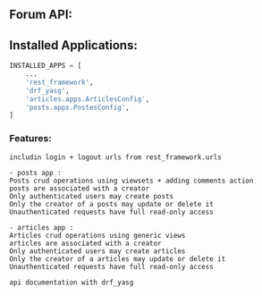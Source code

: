 
## Forum API:  
  
## Installed Applications:  

```python
INSTALLED_APPS = [
    ...
    'rest_framework',
    'drf_yasg',
    'articles.apps.ArticlesConfig',
    'posts.apps.PostesConfig',
]
```

### Features:  
    includin login + logout urls from rest_framework.urls

    - posts app :
    Posts crud operations using viewsets + adding comments action  
    posts are associated with a creator
    Only authenticated users may create posts
    Only the creator of a posts may update or delete it
    Unauthenticated requests have full read-only access

    - articles app :
    Articles crud operations using generic views  
    articles are associated with a creator
    Only authenticated users may create articles
    Only the creator of a articles may update or delete it
    Unauthenticated requests have full read-only access

    api documentation with drf_yasg



